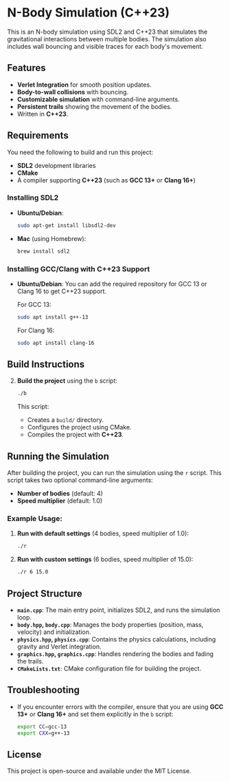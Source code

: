 # N-Body Simulation (C++23)

This is an N-body simulation using SDL2 and C++23 that simulates the gravitational interactions between multiple bodies. The simulation also includes wall bouncing and visible traces for each body's movement.

## Features
- **Verlet Integration** for smooth position updates.
- **Body-to-wall collisions** with bouncing.
- **Customizable simulation** with command-line arguments.
- **Persistent trails** showing the movement of the bodies.
- Written in **C++23**.

## Requirements

You need the following to build and run this project:
- **SDL2** development libraries
- **CMake**
- A compiler supporting **C++23** (such as **GCC 13+** or **Clang 16+**)

### Installing SDL2

- **Ubuntu/Debian**:
  ```bash
  sudo apt-get install libsdl2-dev
  ```

- **Mac** (using Homebrew):
  ```bash
  brew install sdl2
  ```

### Installing GCC/Clang with C++23 Support

- **Ubuntu/Debian**:
  You can add the required repository for GCC 13 or Clang 16 to get C++23 support.

  For GCC 13:
  ```bash
  sudo apt install g++-13
  ```

  For Clang 16:
  ```bash
  sudo apt install clang-16
  ```

## Build Instructions

2. **Build the project** using the `b` script:
   ```bash
   ./b
   ```

   This script:
   - Creates a `build/` directory.
   - Configures the project using CMake.
   - Compiles the project with **C++23**.

## Running the Simulation

After building the project, you can run the simulation using the `r` script. This script takes two optional command-line arguments:

- **Number of bodies** (default: 4)
- **Speed multiplier** (default: 1.0)

### Example Usage:

1. **Run with default settings** (4 bodies, speed multiplier of 1.0):
   ```bash
   ./r
   ```

2. **Run with custom settings** (6 bodies, speed multiplier of 15.0):
   ```bash
   ./r 6 15.0
   ```

## Project Structure

- **`main.cpp`**: The main entry point, initializes SDL2, and runs the simulation loop.
- **`body.hpp`, `body.cpp`**: Manages the body properties (position, mass, velocity) and initialization.
- **`physics.hpp`, `physics.cpp`**: Contains the physics calculations, including gravity and Verlet integration.
- **`graphics.hpp`, `graphics.cpp`**: Handles rendering the bodies and fading the trails.
- **`CMakeLists.txt`**: CMake configuration file for building the project.

## Troubleshooting

- If you encounter errors with the compiler, ensure that you are using **GCC 13+** or **Clang 16+** and set them explicitly in the `b` script:
  ```bash
  export CC=gcc-13
  export CXX=g++-13
  ```

## License

This project is open-source and available under the MIT License.
